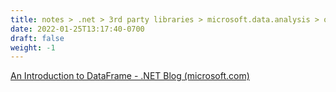 ```yaml
---
title: notes > .net > 3rd party libraries > microsoft.data.analysis > overview
date: 2022-01-25T13:17:40-0700
draft: false
weight: -1
---
```

[An Introduction to DataFrame - .NET Blog (microsoft.com)](https://devblogs.microsoft.com/dotnet/an-introduction-to-dataframe/)
